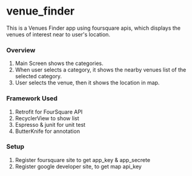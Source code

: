 # venue_finder

This is a Venues Finder app using foursquare apis, which displays the venues of interest near to user's location.

### Overview
1. Main Screen shows the categories.
2. When user selects a category, it shows the nearby venues list of the selected category.
3. User selects the venue, then it shows the location in map.
 
### Framework Used
1. Retrofit for FourSquare API
2. RecyclerView to show list
3. Espresso & junit for unit test 
4. ButterKnife for annotation 

### Setup
1. Register foursquare site to get app_key & app_secrete
2. Register google developer site, to get map api_key 
  
 